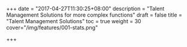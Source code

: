 +++
date = "2017-04-27T11:30:25+08:00"
description = "Talent Management Solutions for more complex functions"
draft = false
title = "Talent Management Solutions"
toc = true
weight = 30
cover="/img/features/001-stats.png"

+++

